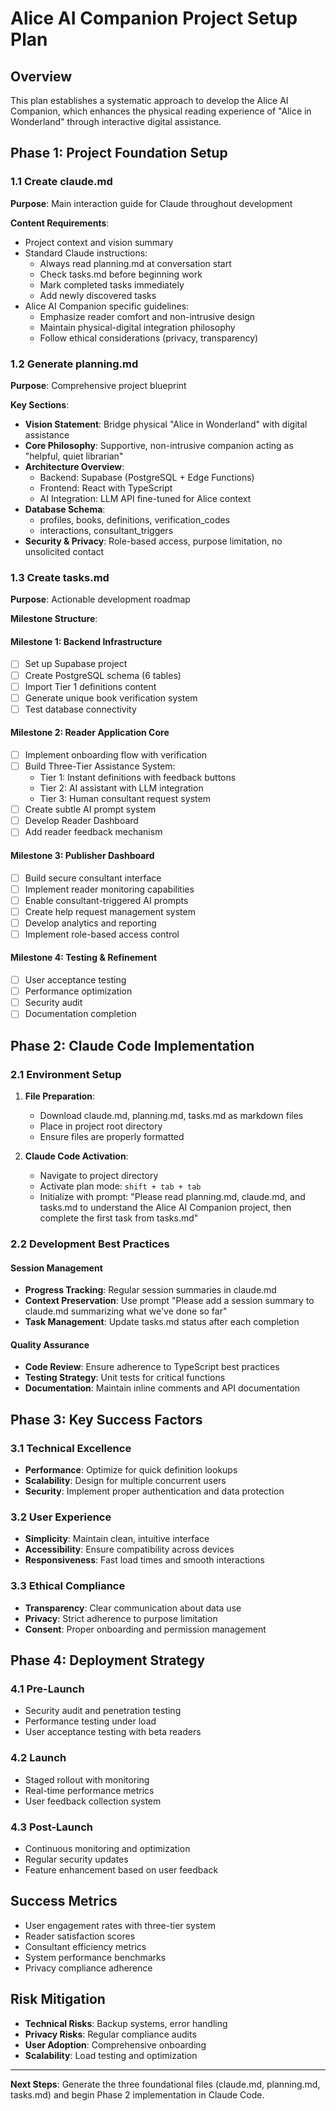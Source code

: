 # Alice AI Companion Project Setup Plan

## Overview
This plan establishes a systematic approach to develop the Alice AI Companion, which enhances the physical reading experience of "Alice in Wonderland" through interactive digital assistance.

## Phase 1: Project Foundation Setup

### 1.1 Create claude.md
**Purpose**: Main interaction guide for Claude throughout development

**Content Requirements**:
- Project context and vision summary
- Standard Claude instructions:
  - Always read planning.md at conversation start
  - Check tasks.md before beginning work
  - Mark completed tasks immediately
  - Add newly discovered tasks
- Alice AI Companion specific guidelines:
  - Emphasize reader comfort and non-intrusive design
  - Maintain physical-digital integration philosophy
  - Follow ethical considerations (privacy, transparency)

### 1.2 Generate planning.md
**Purpose**: Comprehensive project blueprint

**Key Sections**:
- **Vision Statement**: Bridge physical "Alice in Wonderland" with digital assistance
- **Core Philosophy**: Supportive, non-intrusive companion acting as "helpful, quiet librarian"
- **Architecture Overview**:
  - Backend: Supabase (PostgreSQL + Edge Functions)
  - Frontend: React with TypeScript
  - AI Integration: LLM API fine-tuned for Alice context
- **Database Schema**:
  - profiles, books, definitions, verification_codes
  - interactions, consultant_triggers
- **Security & Privacy**: Role-based access, purpose limitation, no unsolicited contact

### 1.3 Create tasks.md
**Purpose**: Actionable development roadmap

**Milestone Structure**:

#### Milestone 1: Backend Infrastructure
- [ ] Set up Supabase project
- [ ] Create PostgreSQL schema (6 tables)
- [ ] Import Tier 1 definitions content
- [ ] Generate unique book verification system
- [ ] Test database connectivity

#### Milestone 2: Reader Application Core
- [ ] Implement onboarding flow with verification
- [ ] Build Three-Tier Assistance System:
  - Tier 1: Instant definitions with feedback buttons
  - Tier 2: AI assistant with LLM integration
  - Tier 3: Human consultant request system
- [ ] Create subtle AI prompt system
- [ ] Develop Reader Dashboard
- [ ] Add reader feedback mechanism

#### Milestone 3: Publisher Dashboard
- [ ] Build secure consultant interface
- [ ] Implement reader monitoring capabilities
- [ ] Enable consultant-triggered AI prompts
- [ ] Create help request management system
- [ ] Develop analytics and reporting
- [ ] Implement role-based access control

#### Milestone 4: Testing & Refinement
- [ ] User acceptance testing
- [ ] Performance optimization
- [ ] Security audit
- [ ] Documentation completion

## Phase 2: Claude Code Implementation

### 2.1 Environment Setup
1. **File Preparation**:
   - Download claude.md, planning.md, tasks.md as markdown files
   - Place in project root directory
   - Ensure files are properly formatted

2. **Claude Code Activation**:
   - Navigate to project directory
   - Activate plan mode: `shift + tab + tab`
   - Initialize with prompt: "Please read planning.md, claude.md, and tasks.md to understand the Alice AI Companion project, then complete the first task from tasks.md"

### 2.2 Development Best Practices

#### Session Management
- **Progress Tracking**: Regular session summaries in claude.md
- **Context Preservation**: Use prompt "Please add a session summary to claude.md summarizing what we've done so far"
- **Task Management**: Update tasks.md status after each completion

#### Quality Assurance
- **Code Review**: Ensure adherence to TypeScript best practices
- **Testing Strategy**: Unit tests for critical functions
- **Documentation**: Maintain inline comments and API documentation

## Phase 3: Key Success Factors

### 3.1 Technical Excellence
- **Performance**: Optimize for quick definition lookups
- **Scalability**: Design for multiple concurrent users
- **Security**: Implement proper authentication and data protection

### 3.2 User Experience
- **Simplicity**: Maintain clean, intuitive interface
- **Accessibility**: Ensure compatibility across devices
- **Responsiveness**: Fast load times and smooth interactions

### 3.3 Ethical Compliance
- **Transparency**: Clear communication about data use
- **Privacy**: Strict adherence to purpose limitation
- **Consent**: Proper onboarding and permission management

## Phase 4: Deployment Strategy

### 4.1 Pre-Launch
- Security audit and penetration testing
- Performance testing under load
- User acceptance testing with beta readers

### 4.2 Launch
- Staged rollout with monitoring
- Real-time performance metrics
- User feedback collection system

### 4.3 Post-Launch
- Continuous monitoring and optimization
- Regular security updates
- Feature enhancement based on user feedback

## Success Metrics
- User engagement rates with three-tier system
- Reader satisfaction scores
- Consultant efficiency metrics
- System performance benchmarks
- Privacy compliance adherence

## Risk Mitigation
- **Technical Risks**: Backup systems, error handling
- **Privacy Risks**: Regular compliance audits
- **User Adoption**: Comprehensive onboarding
- **Scalability**: Load testing and optimization

---

**Next Steps**: Generate the three foundational files (claude.md, planning.md, tasks.md) and begin Phase 2 implementation in Claude Code.